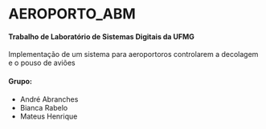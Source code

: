 # AEROPORTO_ABM
#### Trabalho de Laboratório de Sistemas Digitais da UFMG
Implementação de um sistema para aeroportoros controlarem a decolagem e o pouso de aviões
#### Grupo:
* André Abranches
* Bianca Rabelo
* Mateus Henrique